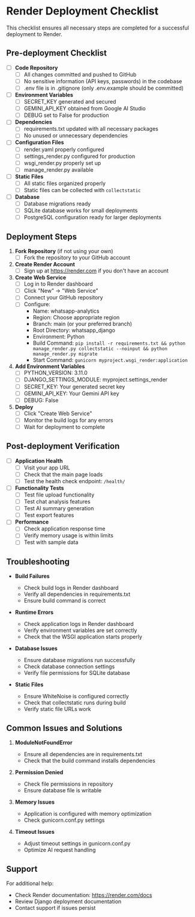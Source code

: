 # Render Deployment Checklist

This checklist ensures all necessary steps are completed for a successful deployment to Render.

## Pre-deployment Checklist

- [ ] **Code Repository**
  - [ ] All changes committed and pushed to GitHub
  - [ ] No sensitive information (API keys, passwords) in the codebase
  - [ ] .env file is in .gitignore (only .env.example should be committed)

- [ ] **Environment Variables**
  - [ ] SECRET_KEY generated and secured
  - [ ] GEMINI_API_KEY obtained from Google AI Studio
  - [ ] DEBUG set to False for production

- [ ] **Dependencies**
  - [ ] requirements.txt updated with all necessary packages
  - [ ] No unused or unnecessary dependencies

- [ ] **Configuration Files**
  - [ ] render.yaml properly configured
  - [ ] settings_render.py configured for production
  - [ ] wsgi_render.py properly set up
  - [ ] manage_render.py available

- [ ] **Static Files**
  - [ ] All static files organized properly
  - [ ] Static files can be collected with `collectstatic`

- [ ] **Database**
  - [ ] Database migrations ready
  - [ ] SQLite database works for small deployments
  - [ ] PostgreSQL configuration ready for larger deployments

## Deployment Steps

1. **Fork Repository** (if not using your own)
   - [ ] Fork the repository to your GitHub account

2. **Create Render Account**
   - [ ] Sign up at https://render.com if you don't have an account

3. **Create Web Service**
   - [ ] Log in to Render dashboard
   - [ ] Click "New" → "Web Service"
   - [ ] Connect your GitHub repository
   - [ ] Configure:
     - Name: whatsapp-analytics
     - Region: Choose appropriate region
     - Branch: main (or your preferred branch)
     - Root Directory: whatsapp_django
     - Environment: Python
     - Build Command: `pip install -r requirements.txt && python manage_render.py collectstatic --noinput && python manage_render.py migrate`
     - Start Command: `gunicorn myproject.wsgi_render:application`

4. **Add Environment Variables**
   - [ ] PYTHON_VERSION: 3.11.0
   - [ ] DJANGO_SETTINGS_MODULE: myproject.settings_render
   - [ ] SECRET_KEY: Your generated secret key
   - [ ] GEMINI_API_KEY: Your Gemini API key
   - [ ] DEBUG: False

5. **Deploy**
   - [ ] Click "Create Web Service"
   - [ ] Monitor the build logs for any errors
   - [ ] Wait for deployment to complete

## Post-deployment Verification

- [ ] **Application Health**
  - [ ] Visit your app URL
  - [ ] Check that the main page loads
  - [ ] Test the health check endpoint: `/health/`

- [ ] **Functionality Tests**
  - [ ] Test file upload functionality
  - [ ] Test chat analysis features
  - [ ] Test AI summary generation
  - [ ] Test export features

- [ ] **Performance**
  - [ ] Check application response time
  - [ ] Verify memory usage is within limits
  - [ ] Test with sample data

## Troubleshooting

- **Build Failures**
  - Check build logs in Render dashboard
  - Verify all dependencies in requirements.txt
  - Ensure build command is correct

- **Runtime Errors**
  - Check application logs in Render dashboard
  - Verify environment variables are set correctly
  - Check that the WSGI application starts properly

- **Database Issues**
  - Ensure database migrations run successfully
  - Check database connection settings
  - Verify file permissions for SQLite database

- **Static Files**
  - Ensure WhiteNoise is configured correctly
  - Check that collectstatic runs during build
  - Verify static file URLs work

## Common Issues and Solutions

1. **ModuleNotFoundError**
   - Ensure all dependencies are in requirements.txt
   - Check that the build command installs dependencies

2. **Permission Denied**
   - Check file permissions in repository
   - Ensure database file is writable

3. **Memory Issues**
   - Application is configured with memory optimization
   - Check gunicorn.conf.py settings

4. **Timeout Issues**
   - Adjust timeout settings in gunicorn.conf.py
   - Optimize AI request handling

## Support

For additional help:
- Check Render documentation: https://render.com/docs
- Review Django deployment documentation
- Contact support if issues persist